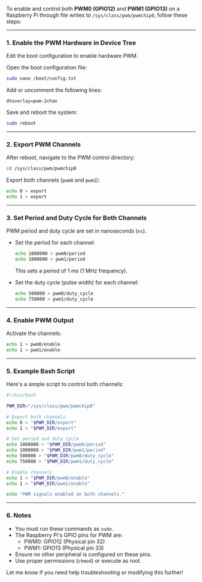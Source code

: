 To enable and control both **PWM0 (GPIO12)** and **PWM1 (GPIO13)** on a Raspberry Pi through file writes to `/sys/class/pwm/pwmchip0`, follow these steps:

---

### **1. Enable the PWM Hardware in Device Tree**
Edit the boot configuration to enable hardware PWM.

Open the boot configuration file:
```bash
sudo nano /boot/config.txt
```

Add or uncomment the following lines:
```text
dtoverlay=pwm-2chan
```

Save and reboot the system:
```bash
sudo reboot
```

---

### **2. Export PWM Channels**
After reboot, navigate to the PWM control directory:
```bash
cd /sys/class/pwm/pwmchip0
```

Export both channels (`pwm0` and `pwm1`):
```bash
echo 0 > export
echo 1 > export
```

---

### **3. Set Period and Duty Cycle for Both Channels**
PWM period and duty cycle are set in nanoseconds (`ns`).

- Set the period for each channel:
  ```bash
  echo 1000000 > pwm0/period
  echo 1000000 > pwm1/period
  ```
  This sets a period of 1 ms (1 MHz frequency).

- Set the duty cycle (pulse width) for each channel:
  ```bash
  echo 500000 > pwm0/duty_cycle
  echo 750000 > pwm1/duty_cycle
  ```

---

### **4. Enable PWM Output**
Activate the channels:
```bash
echo 1 > pwm0/enable
echo 1 > pwm1/enable
```

---

### **5. Example Bash Script**
Here's a simple script to control both channels:
```bash
#!/bin/bash

PWM_DIR="/sys/class/pwm/pwmchip0"

# Export both channels
echo 0 > "$PWM_DIR/export"
echo 1 > "$PWM_DIR/export"

# Set period and duty cycle
echo 1000000 > "$PWM_DIR/pwm0/period"
echo 1000000 > "$PWM_DIR/pwm1/period"
echo 500000 > "$PWM_DIR/pwm0/duty_cycle"
echo 750000 > "$PWM_DIR/pwm1/duty_cycle"

# Enable channels
echo 1 > "$PWM_DIR/pwm0/enable"
echo 1 > "$PWM_DIR/pwm1/enable"

echo "PWM signals enabled on both channels."
```

---

### **6. Notes**
- You must run these commands as `sudo`.
- The Raspberry Pi's GPIO pins for PWM are:
  - PWM0: GPIO12 (Physical pin 32)
  - PWM1: GPIO13 (Physical pin 33)
- Ensure no other peripheral is configured on these pins.
- Use proper permissions (`chmod`) or execute as root.

Let me know if you need help troubleshooting or modifying this further!